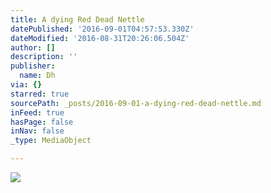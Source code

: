 ```yaml
---
title: A dying Red Dead Nettle
datePublished: '2016-09-01T04:57:53.330Z'
dateModified: '2016-08-31T20:26:06.504Z'
author: []
description: ''
publisher:
  name: Dh
via: {}
starred: true
sourcePath: _posts/2016-09-01-a-dying-red-dead-nettle.md
inFeed: true
hasPage: false
inNav: false
_type: MediaObject

---
```

![](https://the-grid-user-content.s3-us-west-2.amazonaws.com/81aca880-543d-4898-9af6-62cc3551e9cf.jpg)